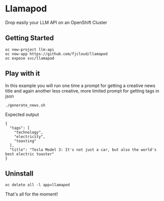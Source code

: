 # Llamapod

Drop easily your LLM API on an OpenShift Cluster

## Getting Started

```shell
oc new-project llm-api
oc new-app https://github.com/fjcloud/llamapod
oc expose svc/llamapod
```

## Play with it

In this example you will run one time a prompt for getting a creative news title and again another less creative, more limited prompt for getting tags in json

```shell
./generate_news.sh
```

Expected output

```shell
{
  "tags": [
    "technology",
    "electricity",
    "toasting"
  ],
  "title": "Tesla Model 3: It's not just a car, but also the world's best electric toaster"
}
```

## Uninstall

```shell
oc delete all -l app=llamapod
```

That's all for the moment!
